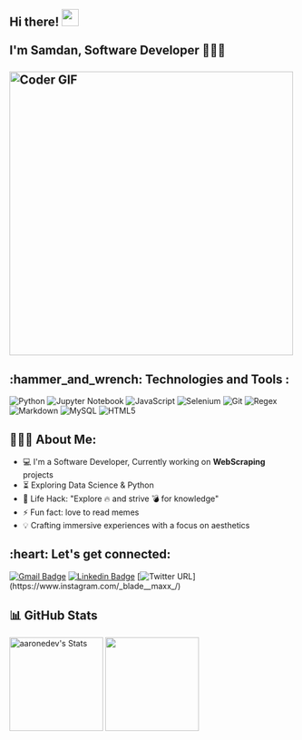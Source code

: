 <h2 align="left">
 <abc>
  <br>Hi there! <img src="https://user-images.githubusercontent.com/42378118/110234147-e3259600-7f4e-11eb-95be-0c4047144dea.gif" width="30"><br>
  <br> I'm Samdan, Software Developer 👨🏻‍💻<br>
  <br>
    <img src="https://media.giphy.com/media/SWoSkN6DxTszqIKEqv/giphy.gif" alt="Coder GIF" width="500">
 </abc>
</h2> 
<h2 align="left">:hammer_and_wrench: Technologies and Tools :</h2>
<div class="badges-intro">

![Python](https://img.shields.io/badge/-Python-000000?style=flat&logo=python&logoColor=#3776AB)
![Jupyter Notebook](https://img.shields.io/badge/-Jupyter%20Notebook-000000?style=flat&logo=jupyter&logoColor=#F37626)
![JavaScript](https://img.shields.io/badge/-JavaScript-000000?style=flat&logo=javascript&logoColor=#F7DF1E)
![Selenium](https://img.shields.io/badge/-Selenium-000000?style=flat&logo=selenium&logoColor=#43B02A)
![Git](https://img.shields.io/badge/-Git-000000?style=flat&logo=git&logoColor=#F05032)
![Regex](https://img.shields.io/badge/-Regex-000000?style=flat&logo=regex&logoColor=#A12312)
![Markdown](https://img.shields.io/badge/-Markdown-000000?style=flat&logo=markdown&logoColor=#000000)
![MySQL](https://img.shields.io/badge/-MySQL-000000?style=flat&logo=mysql&logoColor=#4479A1)
![HTML5](https://img.shields.io/badge/-HTML5-000000?style=flat&logo=html5&logoColor=#E34F26)


</div>
 

<h2 align="left">👨🏻‍💻 About Me:</h2>

- :computer: I'm a Software Developer, Currently working on **WebScraping** projects
- :hourglass_flowing_sand: Exploring Data Science & Python
- :dart: Life Hack: "Explore :fire: and strive :bomb: for knowledge"
- :zap: Fun fact: love to read memes<br>
-  💡 Crafting immersive experiences with a focus on aesthetics<br>

<h2 align="left">:heart: Let's get connected:</h2>

[![Gmail Badge](https://img.shields.io/badge/Gmail-c14438?style=flat-square&logo=Gmail&logoColor=white&link=mailto:mishra.shanu15@gmail.com)](mailto:samdanshaik8998@gmail.com)
[![Linkedin Badge](https://img.shields.io/badge/-ShaikSamdan-blue?style=flat-square&logo=Linkedin&logoColor=white&link=https://www.linkedin.com/in/kunalraghav/)](https://www.linkedin.com/in/samdanshaik)
[![Twitter URL](https://img.shields.io/twitter/url?color=%23fb3958&label=follow&logo=instagram&logoColor=%23fb3958&style=flat-square&url=https%3A%2F%2Fwww.instagram.com%2Falejorc_)](https://www.instagram.com/_blade__maxx_/)

## 📊 GitHub Stats
<div>
  <p align="left">
    <img src="https://github-readme-stats.vercel.app/api?username=samdansk2&theme=ambient_gradient&show_icons=true&hide_border=true&count_private=true" alt="aaronedev's Stats" height="165">
   <img src="https://github-readme-streak-stats.herokuapp.com/?user=samdansk2&theme=ambient_gradient&hide_border=false" height="165">
  </p>
</div>
